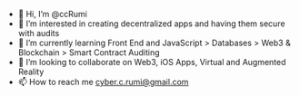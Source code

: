 - 👋 Hi, I’m @ccRumi
- 👀 I’m interested in creating decentralized apps and having them secure with audits
- 🌱 I’m currently learning Front End and JavaScript > Databases > Web3 & Blockchain > Smart Contract Auditing
- 💞️ I’m looking to collaborate on Web3, iOS Apps, Virtual and Augmented Reality
- 📫 How to reach me cyber.c.rumi@gmail.com

<!---
ccRumi/ccRumi is a ✨ special ✨ repository because its `README.md` (this file) appears on your GitHub profile.
You can click the Preview link to take a look at your changes.
--->
